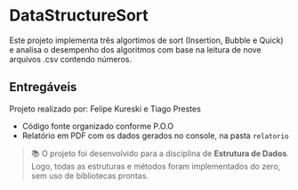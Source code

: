 # DataStructureSort

Este projeto implementa três algortimos de sort (Insertion, Bubble e Quick) e analisa o desempenho dos algoritmos com base na leitura de nove arquivos .csv contendo números.

## Entregáveis
Projeto realizado por: Felipe Kureski e Tiago Prestes
- Código fonte organizado conforme P.O.O
- Relatório em PDF com os dados gerados no console, na pasta `relatorio`

> 📚 O projeto foi desenvolvido para a disciplina de **Estrutura de Dados**. Logo, todas as estruturas e métodos foram implementados do zero, sem uso de bibliotecas prontas.
